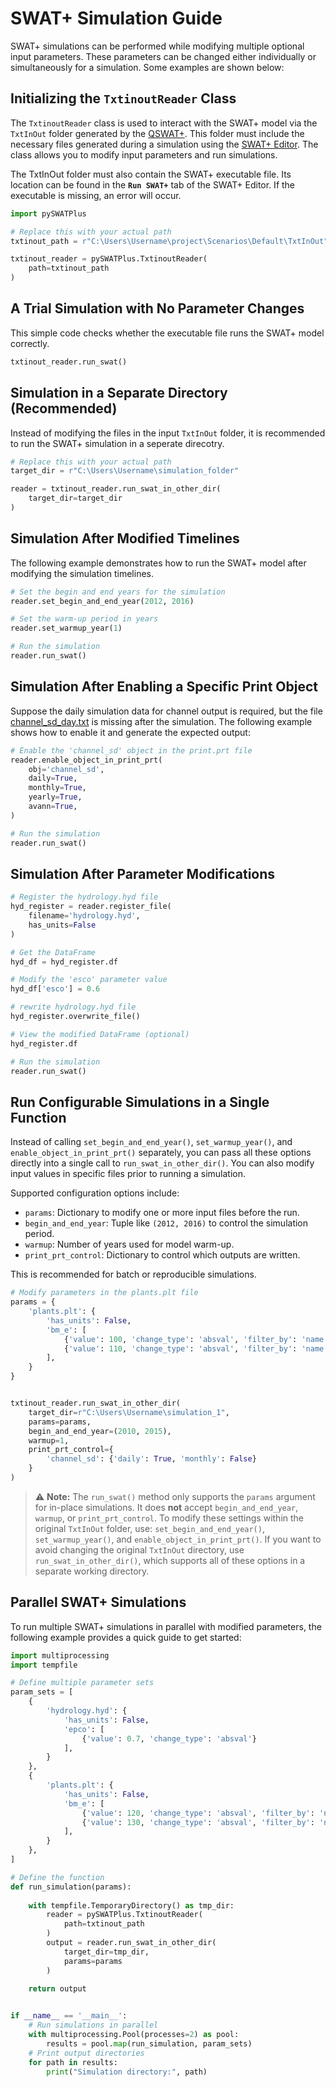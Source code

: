 # SWAT+ Simulation Guide


SWAT+ simulations can be performed while modifying multiple optional input parameters. These parameters can be changed either individually or simultaneously for a simulation. Some examples are shown below:

## Initializing the `TxtinoutReader` Class

The `TxtinoutReader` class is used to interact with the SWAT+ model via the `TxtInOut` folder generated by the [QSWAT+](https://github.com/swat-model/QSWATPlus). This folder must include the necessary files generated during a simulation using the [SWAT+ Editor](https://github.com/swat-model/swatplus-editor). The class allows you to modify input parameters and run simulations.

The TxtInOut folder must also contain the SWAT+ executable file. Its location can be found in the **`Run SWAT+`** tab of the SWAT+ Editor. If the executable is missing, an error will occur.


```python
import pySWATPlus

# Replace this with your actual path
txtinout_path = r"C:\Users\Username\project\Scenarios\Default\TxtInOut" 

txtinout_reader = pySWATPlus.TxtinoutReader(
    path=txtinout_path
)
```

## A Trial Simulation with No Parameter Changes

This simple code checks whether the executable file runs the SWAT+ model correctly. 

```python
txtinout_reader.run_swat()
```

## Simulation in a Separate Directory (Recommended)

Instead of modifying the files in the input `TxtInOut` folder, it is recommended to run the SWAT+ simulation in a seperate direcotry. 

```python
# Replace this with your actual path
target_dir = r"C:\Users\Username\simulation_folder" 

reader = txtinout_reader.run_swat_in_other_dir(
    target_dir=target_dir
)
```

## Simulation After Modified Timelines

The following example demonstrates how to run the SWAT+ model after modifying the simulation timelines.

```python
# Set the begin and end years for the simulation
reader.set_begin_and_end_year(2012, 2016)

# Set the warm-up period in years
reader.set_warmup_year(1)

# Run the simulation
reader.run_swat()
```

## Simulation After Enabling a Specific Print Object

Suppose the daily simulation data for channel output is required, but the file [channel_sd_day.txt](https://swatplus.gitbook.io/io-docs/swat+-output-files/channel) is missing after the simulation. The following example shows how to enable it and generate the expected output:

```python
# Enable the 'channel_sd' object in the print.prt file
reader.enable_object_in_print_prt(
    obj='channel_sd',
    daily=True,
    monthly=True,
    yearly=True,
    avann=True,
)

# Run the simulation
reader.run_swat()
```

## Simulation After Parameter Modifications

```python
# Register the hydrology.hyd file
hyd_register = reader.register_file(
    filename='hydrology.hyd',
    has_units=False
)

# Get the DataFrame
hyd_df = hyd_register.df

# Modify the 'esco' parameter value
hyd_df['esco'] = 0.6

# rewrite hydrology.hyd file
hyd_register.overwrite_file()

# View the modified DataFrame (optional)
hyd_register.df

# Run the simulation
reader.run_swat()
```

## Run Configurable Simulations in a Single Function
Instead of calling `set_begin_and_end_year()`, `set_warmup_year()`, and `enable_object_in_print_prt()` separately, you can pass all these options directly into a single call to `run_swat_in_other_dir()`. You can also modify input values in specific files prior to running a simulation.

Supported configuration options include:

- `params`: Dictionary to modify one or more input files before the run.
- `begin_and_end_year`: Tuple like `(2012, 2016)` to control the simulation period.
- `warmup`: Number of years used for model warm-up.
- `print_prt_control`: Dictionary to control which outputs are written.

This is recommended for batch or reproducible simulations.


```python
# Modify parameters in the plants.plt file
params = {
    'plants.plt': {
        'has_units': False,
        'bm_e': [
            {'value': 100, 'change_type': 'absval', 'filter_by': 'name == "agrl"'},
            {'value': 110, 'change_type': 'absval', 'filter_by': 'name == "almd"'},
        ],
    }
}


txtinout_reader.run_swat_in_other_dir(
    target_dir=r"C:\Users\Username\simulation_1",
    params=params,
    begin_and_end_year=(2010, 2015),
    warmup=1,
    print_prt_control={
        'channel_sd': {'daily': True, 'monthly': False}
    }
)
```
> ⚠️ **Note:** The `run_swat()` method only supports the `params` argument for in-place simulations. 
It does **not** accept `begin_and_end_year`, `warmup`, or `print_prt_control`. To modify these settings within the original `TxtInOut` folder, use: `set_begin_and_end_year()`, `set_warmup_year()`, and `enable_object_in_print_prt()`. If you want to avoid changing the original `TxtInOut` directory, use `run_swat_in_other_dir()`, which supports all of these options in a separate working directory.


## Parallel SWAT+ Simulations

To run multiple SWAT+ simulations in parallel with modified parameters, the following example provides a quick guide to get started:


```python
import multiprocessing
import tempfile

# Define multiple parameter sets
param_sets = [
    {
        'hydrology.hyd': {
            'has_units': False,
            'epco': [
                {'value': 0.7, 'change_type': 'absval'}
            ],
        }
    },
    {
        'plants.plt': {
            'has_units': False,
            'bm_e': [
                {'value': 120, 'change_type': 'absval', 'filter_by': 'name == "agrl"'},
                {'value': 130, 'change_type': 'absval', 'filter_by': 'name == "almd"'},
            ],
        }
    },
]

# Define the function
def run_simulation(params):
    
    with tempfile.TemporaryDirectory() as tmp_dir:
        reader = pySWATPlus.TxtinoutReader(
            path=txtinout_path
        )
        output = reader.run_swat_in_other_dir(
            target_dir=tmp_dir,
            params=params
        )
    
    return output


if __name__ == '__main__':
    # Run simulations in parallel
    with multiprocessing.Pool(processes=2) as pool:
        results = pool.map(run_simulation, param_sets)
    # Print output directories
    for path in results:
        print("Simulation directory:", path)
```







